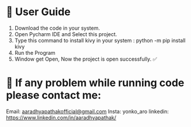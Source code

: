 # 🌟 User Guide
1) Download the code in your system.
2) Open Pycharm IDE and Select this project.
3) Type this command to install kivy in your system : python -m pip install kivy
4) Run the Program
5) Window get Open, Now the project is open successfully. ✅

# 📢 If any problem while running code please contact me: 
Email: aaradhyapathakofficial@gmail.com
Insta: yonko_aro
linkedin: https://www.linkedin.com/in/aaradhyapathak/
